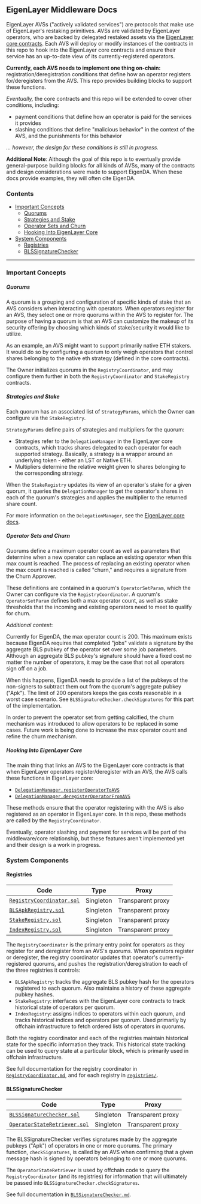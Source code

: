 <!-- 
Reference Links:
 -->
[core-contracts-repo]: https://github.com/Layr-Labs/eigenlayer-contracts
[core-docs-m2]: https://github.com/Layr-Labs/eigenlayer-contracts/tree/m2-mainnet/docs

[core-registerToAVS]: https://github.com/Layr-Labs/eigenlayer-contracts/blob/m2-mainnet/docs/core/DelegationManager.md#registeroperatortoavs
[core-deregisterFromAVS]: https://github.com/Layr-Labs/eigenlayer-contracts/blob/m2-mainnet/docs/core/DelegationManager.md#deregisteroperatorfromavs

## EigenLayer Middleware Docs

EigenLayer AVSs ("actively validated services") are protocols that make use of EigenLayer's restaking primitives. AVSs are validated by EigenLayer operators, who are backed by delegated restaked assets via the [EigenLayer core contracts][core-contracts-repo]. Each AVS will deploy or modify instances of the contracts in this repo to hook into the EigenLayer core contracts and ensure their service has an up-to-date view of its currently-registered operators.

**Currently, each AVS needs to implement one thing on-chain:** registration/deregistration conditions that define how an operator registers for/deregisters from the AVS. This repo provides building blocks to support these functions.

*Eventually,* the core contracts and this repo will be extended to cover other conditions, including:
* payment conditions that define how an operator is paid for the services it provides
* slashing conditions that define "malicious behavior" in the context of the AVS, and the punishments for this behavior

*... however, the design for these conditions is still in progress.*

**Additional Note**: Although the goal of this repo is to eventually provide general-purpose building blocks for all kinds of AVSs, many of the contracts and design considerations were made to support EigenDA. When these docs provide examples, they will often cite EigenDA.

### Contents

* [Important Concepts](#important-concepts)
    * [Quorums](#quorums)
    * [Strategies and Stake](#strategies-and-stake)
    * [Operator Sets and Churn](#operator-sets-and-churn)
    * [Hooking Into EigenLayer Core](#hooking-into-eigenlayer-core)
* [System Components](#system-components)
    * [Registries](#registries)
    * [BLSSignatureChecker](#blssignaturechecker)

---

### Important Concepts

##### Quorums

A quorum is a grouping and configuration of specific kinds of stake that an AVS considers when interacting with operators. When operators register for an AVS, they select one or more quorums within the AVS to register for. The purpose of having a quorum is that an AVS can customize the makeup of its security offering by choosing which kinds of stake/security it would like to utilize.

As an example, an AVS might want to support primarily native ETH stakers. It would do so by configuring a quorum to only weigh operators that control shares belonging to the native eth strategy (defined in the core contracts).

The Owner initializes quorums in the `RegistryCoordinator`, and may configure them further in both the `RegistryCoordinator` and `StakeRegistry` contracts.

##### Strategies and Stake

Each quorum has an associated list of `StrategyParams`, which the Owner can configure via the `StakeRegistry`.

`StrategyParams` define pairs of strategies and multipliers for the quorum:
* Strategies refer to the `DelegationManager` in the EigenLayer core contracts, which tracks shares delegated to each operator for each supported strategy. Basically, a strategy is a wrapper around an underlying token - either an LST or Native ETH.
* Multipliers determine the relative weight given to shares belonging to the corresponding strategy.

When the `StakeRegistry` updates its view of an operator's stake for a given quorum, it queries the `DelegationManager` to get the operator's shares in each of the quorum's strategies and applies the multiplier to the returned share count.

For more information on the `DelegationManager`, see the [EigenLayer core docs][core-docs-m2].

##### Operator Sets and Churn

Quorums define a maximum operator count as well as parameters that determine when a new operator can replace an existing operator when this max count is reached. The process of replacing an existing operator when the max count is reached is called "churn," and requires a signature from the Churn Approver.

These definitions are contained in a quorum's `OperatorSetParam`, which the Owner can configure via the `RegistryCoordinator`. A quorum's `OperatorSetParam` defines both a max operator count, as well as stake thresholds that the incoming and existing operators need to meet to qualify for churn.

*Additional context*:

Currently for EigenDA, the max operator count is 200. This maximum exists because EigenDA requires that completed "jobs" validate a signature by the aggregate BLS pubkey of the operator set over some job parameters. Although an aggregate BLS pubkey's signature should have a fixed cost no matter the number of operators, it may be the case that not all operators sign off on a job.

When this happens, EigenDA needs to provide a list of the pubkeys of the non-signers to subtract them out from the quorum's aggregate pubkey ("Apk"). The limit of 200 operators keeps the gas costs reasonable in a worst case scenario. See `BLSSignatureChecker.checkSignatures` for this part of the implementation.

In order to prevent the operator set from getting calcified, the churn mechanism was introduced to allow operators to be replaced in some cases. Future work is being done to increase the max operator count and refine the churn mechanism.

##### Hooking Into EigenLayer Core

The main thing that links an AVS to the EigenLayer core contracts is that when EigenLayer operators register/deregister with an AVS, the AVS calls these functions in EigenLayer core:
* [`DelegationManager.registerOperatorToAVS`][core-registerToAVS]
* [`DelegationManager.deregisterOperatorFromAVS`][core-deregisterFromAVS]

These methods ensure that the operator registering with the AVS is also registered as an operator in EigenLayer core. In this repo, these methods are called by the `RegistryCoordinator`.

Eventually, operator slashing and payment for services will be part of the middleware/core relationship, but these features aren't implemented yet and their design is a work in progress.

### System Components

#### Registries

| Code | Type | Proxy |
| -------- | -------- | -------- |
| [`RegistryCoordinator.sol`](../src/RegistryCoordinator.sol) | Singleton | Transparent proxy |
| [`BLSApkRegistry.sol`](../src/BLSApkRegistry.sol) | Singleton | Transparent proxy |
| [`StakeRegistry.sol`](../src/StakeRegistry.sol) | Singleton | Transparent proxy |
| [`IndexRegistry.sol`](../src/IndexRegistry.sol) | Singleton | Transparent proxy |

The `RegistryCoordinator` is the primary entry point for operators as they register for and deregister from an AVS's quorums. When operators register or deregister, the registry coordinator updates that operator's currently-registered quorums, and pushes the registration/deregistration to each of the three registries it controls:
* `BLSApkRegistry`: tracks the aggregate BLS pubkey hash for the operators registered to each quorum. Also maintains a history of these aggregate pubkey hashes.
* `StakeRegistry`: interfaces with the EigenLayer core contracts to track historical state of operators per quorum.
* `IndexRegistry`: assigns indices to operators within each quorum, and tracks historical indices and operators per quorum. Used primarily by offchain infrastructure to fetch ordered lists of operators in quorums.

Both the registry coordinator and each of the registries maintain historical state for the specific information they track. This historical state tracking can be used to query state at a particular block, which is primarily used in offchain infrastructure.

See full documentation for the registry coordinator in [`RegistryCoordinator.md`](./RegistryCoordinator.md), and for each registry in [`registries/`](./registries/).

#### BLSSignatureChecker

| Code | Type | Proxy |
| -------- | -------- | -------- |
| [`BLSSignatureChecker.sol`](../src/BLSSignatureChecker.sol) | Singleton | Transparent proxy |
| [`OperatorStateRetriever.sol`](../src/OperatorStateRetriever.sol) | Singleton | Transparent proxy |

The BLSSignatureChecker verifies signatures made by the aggregate pubkeys ("Apk") of operators in one or more quorums. The primary function, `checkSignatures`, is called by an AVS when confirming that a given message hash is signed by operators belonging to one or more quorums.

The `OperatorStateRetriever` is used by offchain code to query the `RegistryCoordinator` (and its registries) for information that will ultimately be passed into `BLSSignatureChecker.checkSignatures`.

See full documentation in [`BLSSignatureChecker.md`](./BLSSignatureChecker.md).